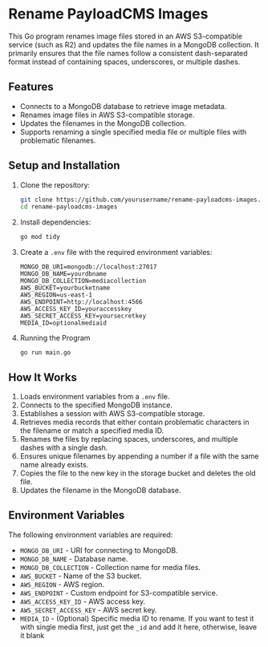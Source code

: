 # Rename PayloadCMS Images

This Go program renames image files stored in an AWS S3-compatible service (such as R2) and updates the file names in a MongoDB collection. It primarily ensures that the file names follow a consistent dash-separated format instead of containing spaces, underscores, or multiple dashes.

## Features
- Connects to a MongoDB database to retrieve image metadata.
- Renames image files in AWS S3-compatible storage.
- Updates the filenames in the MongoDB collection.
- Supports renaming a single specified media file or multiple files with problematic filenames.

## Setup and Installation
1. Clone the repository:
   ```bash
   git clone https://github.com/yourusername/rename-payloadcms-images.git
   cd rename-payloadcms-images
   ```
2. Install dependencies:
   ```bash
   go mod tidy
   ```
3. Create a `.env` file with the required environment variables:
   ```
   MONGO_DB_URI=mongodb://localhost:27017
   MONGO_DB_NAME=yourdbname
   MONGO_DB_COLLECTION=mediacollection
   AWS_BUCKET=yourbucketname
   AWS_REGION=us-east-1
   AWS_ENDPOINT=http://localhost:4566
   AWS_ACCESS_KEY_ID=youraccesskey
   AWS_SECRET_ACCESS_KEY=yoursecretkey
   MEDIA_ID=optionalmediaid
   ```
4. Running the Program
   ```
   go run main.go
   ```

## How It Works
1. Loads environment variables from a `.env` file.
2. Connects to the specified MongoDB instance.
3. Establishes a session with AWS S3-compatible storage.
4. Retrieves media records that either contain problematic characters in the filename or match a specified media ID.
5. Renames the files by replacing spaces, underscores, and multiple dashes with a single dash.
6. Ensures unique filenames by appending a number if a file with the same name already exists.
7. Copies the file to the new key in the storage bucket and deletes the old file.
8. Updates the filename in the MongoDB database.

## Environment Variables
The following environment variables are required:
- `MONGO_DB_URI` - URI for connecting to MongoDB.
- `MONGO_DB_NAME` - Database name.
- `MONGO_DB_COLLECTION` - Collection name for media files.
- `AWS_BUCKET` - Name of the S3 bucket.
- `AWS_REGION` - AWS region.
- `AWS_ENDPOINT` - Custom endpoint for S3-compatible service.
- `AWS_ACCESS_KEY_ID` - AWS access key.
- `AWS_SECRET_ACCESS_KEY` - AWS secret key.
- `MEDIA_ID` - (Optional) Specific media ID to rename. If you want to test it with single media first, just get the `_id` and add it here, otherwise, leave it blank
